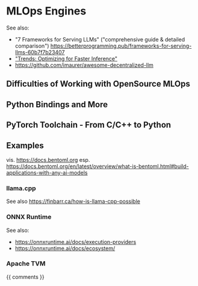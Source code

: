 # MLOps Engines

See also:

- "7 Frameworks for Serving LLMs" ("comprehensive guide & detailed comparison") https://betterprogramming.pub/frameworks-for-serving-llms-60b7f7b23407
- ["Trends: Optimizing for Faster Inference"](https://cameronrwolfe.substack.com/i/135439692/optimizing-for-faster-inference)
- https://github.com/imaurer/awesome-decentralized-llm

## Difficulties of Working with OpenSource MLOps

## Python Bindings and More

## PyTorch Toolchain - From C/C++ to Python

## Examples

vis. https://docs.bentoml.org esp. https://docs.bentoml.org/en/latest/overview/what-is-bentoml.html#build-applications-with-any-ai-models

### llama.cpp

See also https://finbarr.ca/how-is-llama-cpp-possible

### ONNX Runtime

See also:
- https://onnxruntime.ai/docs/execution-providers
- https://onnxruntime.ai/docs/ecosystem/

### Apache TVM

{{ comments }}
